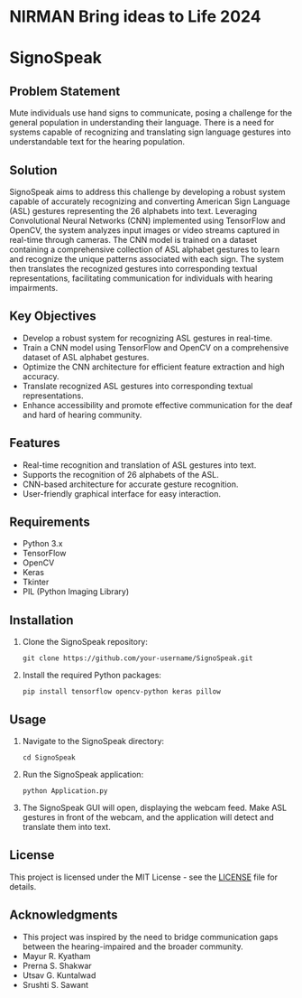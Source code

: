 # NIRMAN Bring ideas to Life 2024 

# SignoSpeak

## Problem Statement

Mute individuals use hand signs to communicate, posing a challenge for the general population in understanding their language. There is a need for systems capable of recognizing and translating sign language gestures into understandable text for the hearing population.

## Solution

SignoSpeak aims to address this challenge by developing a robust system capable of accurately recognizing and converting American Sign Language (ASL) gestures representing the 26 alphabets into text. Leveraging Convolutional Neural Networks (CNN) implemented using TensorFlow and OpenCV, the system analyzes input images or video streams captured in real-time through cameras. The CNN model is trained on a dataset containing a comprehensive collection of ASL alphabet gestures to learn and recognize the unique patterns associated with each sign. The system then translates the recognized gestures into corresponding textual representations, facilitating communication for individuals with hearing impairments.

## Key Objectives

- Develop a robust system for recognizing ASL gestures in real-time.
- Train a CNN model using TensorFlow and OpenCV on a comprehensive dataset of ASL alphabet gestures.
- Optimize the CNN architecture for efficient feature extraction and high accuracy.
- Translate recognized ASL gestures into corresponding textual representations.
- Enhance accessibility and promote effective communication for the deaf and hard of hearing community.

## Features

- Real-time recognition and translation of ASL gestures into text.
- Supports the recognition of 26 alphabets of the ASL.
- CNN-based architecture for accurate gesture recognition.
- User-friendly graphical interface for easy interaction.

## Requirements

- Python 3.x
- TensorFlow
- OpenCV
- Keras
- Tkinter
- PIL (Python Imaging Library)

## Installation

1. Clone the SignoSpeak repository:

   ```
   git clone https://github.com/your-username/SignoSpeak.git
   ```

2. Install the required Python packages:

   ```
   pip install tensorflow opencv-python keras pillow
   ```

## Usage

1. Navigate to the SignoSpeak directory:

   ```
   cd SignoSpeak
   ```

2. Run the SignoSpeak application:

   ```
   python Application.py
   ```

3. The SignoSpeak GUI will open, displaying the webcam feed. Make ASL gestures in front of the webcam, and the application will detect and translate them into text.

## License

This project is licensed under the MIT License - see the [LICENSE](LICENSE) file for details.

## Acknowledgments

- This project was inspired by the need to bridge communication gaps between the hearing-impaired and the broader community.
- Mayur R. Kyatham
- Prerna S. Shakwar
- Utsav G. Kuntalwad
- Srushti S. Sawant
